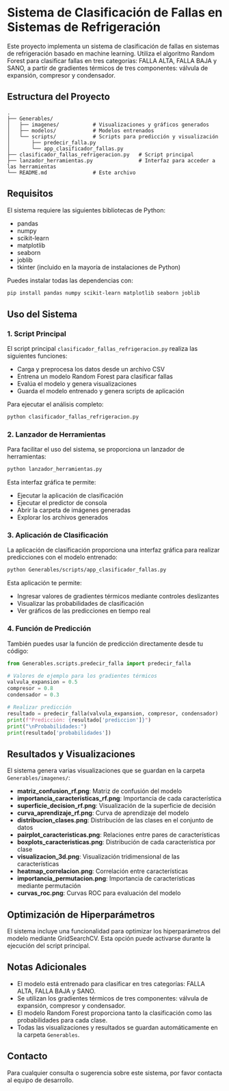 # Sistema de Clasificación de Fallas en Sistemas de Refrigeración

Este proyecto implementa un sistema de clasificación de fallas en sistemas de refrigeración basado en machine learning. Utiliza el algoritmo Random Forest para clasificar fallas en tres categorías: FALLA ALTA, FALLA BAJA y SANO, a partir de gradientes térmicos de tres componentes: válvula de expansión, compresor y condensador.

## Estructura del Proyecto

```
.
├── Generables/
│   ├── imagenes/           # Visualizaciones y gráficos generados
│   ├── modelos/            # Modelos entrenados
│   └── scripts/            # Scripts para predicción y visualización
│       ├── predecir_falla.py
│       └── app_clasificador_fallas.py
├── clasificador_fallas_refrigeracion.py   # Script principal
├── lanzador_herramientas.py               # Interfaz para acceder a las herramientas
└── README.md               # Este archivo
```

## Requisitos

El sistema requiere las siguientes bibliotecas de Python:

- pandas
- numpy
- scikit-learn
- matplotlib
- seaborn
- joblib
- tkinter (incluido en la mayoría de instalaciones de Python)

Puedes instalar todas las dependencias con:

```bash
pip install pandas numpy scikit-learn matplotlib seaborn joblib
```

## Uso del Sistema

### 1. Script Principal

El script principal `clasificador_fallas_refrigeracion.py` realiza las siguientes funciones:

- Carga y preprocesa los datos desde un archivo CSV
- Entrena un modelo Random Forest para clasificar fallas
- Evalúa el modelo y genera visualizaciones
- Guarda el modelo entrenado y genera scripts de aplicación

Para ejecutar el análisis completo:

```bash
python clasificador_fallas_refrigeracion.py
```

### 2. Lanzador de Herramientas

Para facilitar el uso del sistema, se proporciona un lanzador de herramientas:

```bash
python lanzador_herramientas.py
```

Esta interfaz gráfica te permite:
- Ejecutar la aplicación de clasificación
- Ejecutar el predictor de consola
- Abrir la carpeta de imágenes generadas
- Explorar los archivos generados

### 3. Aplicación de Clasificación

La aplicación de clasificación proporciona una interfaz gráfica para realizar predicciones con el modelo entrenado:

```bash
python Generables/scripts/app_clasificador_fallas.py
```

Esta aplicación te permite:
- Ingresar valores de gradientes térmicos mediante controles deslizantes
- Visualizar las probabilidades de clasificación
- Ver gráficos de las predicciones en tiempo real

### 4. Función de Predicción

También puedes usar la función de predicción directamente desde tu código:

```python
from Generables.scripts.predecir_falla import predecir_falla

# Valores de ejemplo para los gradientes térmicos
valvula_expansion = 0.5
compresor = 0.8
condensador = 0.3

# Realizar predicción
resultado = predecir_falla(valvula_expansion, compresor, condensador)
print(f"Predicción: {resultado['prediccion']}")
print("\nProbabilidades:")
print(resultado['probabilidades'])
```

## Resultados y Visualizaciones

El sistema genera varias visualizaciones que se guardan en la carpeta `Generables/imagenes/`:

- **matriz_confusion_rf.png**: Matriz de confusión del modelo
- **importancia_caracteristicas_rf.png**: Importancia de cada característica
- **superficie_decision_rf.png**: Visualización de la superficie de decisión
- **curva_aprendizaje_rf.png**: Curva de aprendizaje del modelo
- **distribucion_clases.png**: Distribución de las clases en el conjunto de datos
- **pairplot_caracteristicas.png**: Relaciones entre pares de características
- **boxplots_caracteristicas.png**: Distribución de cada característica por clase
- **visualizacion_3d.png**: Visualización tridimensional de las características
- **heatmap_correlacion.png**: Correlación entre características
- **importancia_permutacion.png**: Importancia de características mediante permutación
- **curvas_roc.png**: Curvas ROC para evaluación del modelo

## Optimización de Hiperparámetros

El sistema incluye una funcionalidad para optimizar los hiperparámetros del modelo mediante GridSearchCV. Esta opción puede activarse durante la ejecución del script principal.

## Notas Adicionales

- El modelo está entrenado para clasificar en tres categorías: FALLA ALTA, FALLA BAJA y SANO.
- Se utilizan los gradientes térmicos de tres componentes: válvula de expansión, compresor y condensador.
- El modelo Random Forest proporciona tanto la clasificación como las probabilidades para cada clase.
- Todas las visualizaciones y resultados se guardan automáticamente en la carpeta `Generables`.

## Contacto

Para cualquier consulta o sugerencia sobre este sistema, por favor contacta al equipo de desarrollo.